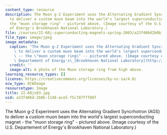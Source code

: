 ```yaml
---
content_type: resource
description: The Muon g-2 Experiment uses the Alternating Gradient Syncrhotron (AGS)
  to deliver a custom muon beam into the world's largest superconducting magnet -
  the "muon storage ring" - pictured above. (Image courtesy of the U.S. Departement
  of Energy's Brookhaven National Laboratory.)
file: /courses/22-68j-superconducting-magnets-spring-2003/a23f486d2b0b1148ace5f5c787fff897_22-68js03.jpg
file_type: image/jpeg
image_metadata:
  caption: "The Muon g-2 Experiment uses the Alternating Gradient Syncrhotron (AGS)\
    \ to deliver a custom muon beam into the world's largest superconducting magnet\
    \ -- the \"muon storage ring\" -- pictured above. (Image courtesy of the U.S.\
    \ Departement of Energy's\_[Brookhaven National Laboratory](http://www.bnl.gov/bnlweb/pubaf/pr/2001/g-2_backgrounder.htm).)"
  credit: ''
  image-alt: A photo of the Muon storage ring from high above.
learning_resource_types: []
license: https://creativecommons.org/licenses/by-nc-sa/4.0/
ocw_type: OCWImage
resourcetype: Image
title: 22-68js03.jpg
uid: a23f486d-2b0b-1148-ace5-f5c787fff897
---
```

The Muon g-2 Experiment uses the Alternating Gradient Syncrhotron (AGS) to deliver a custom muon beam into the world's largest superconducting magnet - the "muon storage ring" - pictured above. (Image courtesy of the U.S. Departement of Energy's Brookhaven National Laboratory.)